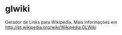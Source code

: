 glwiki
======

Gerador de Links para Wikipédia. Mais informações em http://pt.wikipedia.org/wiki/Wikipédia:GLWiki

